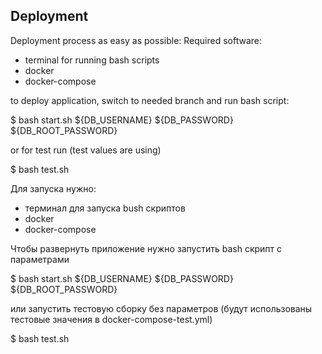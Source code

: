 ## Deployment
Deployment process as easy as possible:
Required software:
- terminal for running bash scripts
- docker
- docker-compose

to deploy application, switch to needed branch and run bash script:

$ bash start.sh ${DB_USERNAME} ${DB_PASSWORD} ${DB_ROOT_PASSWORD}

or for test run (test values are using)

$ bash test.sh


Для запуска нужно:
- терминал для запуска bush скриптов
- docker
- docker-compose

Чтобы развернуть приложение нужно запустить bash скрипт с параметрами

$ bash start.sh ${DB_USERNAME} ${DB_PASSWORD} ${DB_ROOT_PASSWORD}

или запустить тестовую сборку без параметров (будут использованы тестовые значения в docker-compose-test.yml)

$ bash test.sh
